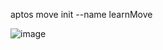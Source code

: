 aptos move init --name learnMove

![image](https://github.com/user-attachments/assets/101bf6c8-bb9f-41de-980b-14d2b8d69fff)
